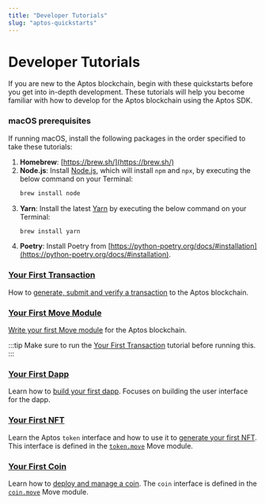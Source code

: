```yaml
---
title: "Developer Tutorials"
slug: "aptos-quickstarts"
---
```


# Developer Tutorials

If you are new to the Aptos blockchain, begin with these quickstarts before you get into in-depth development. These tutorials will help you become familiar with how to develop for the Aptos blockchain using the Aptos SDK.

### macOS prerequisites

If running macOS, install the following packages in the order specified to take these tutorials:

1. **Homebrew**: [https://brew.sh/](https://brew.sh/)
1. **Node.js**: Install [Node.js](https://nodejs.org/en/download/), which will install `npm` and `npx`, by executing the below command on your Terminal:
    ```bash
    brew install node
    ```
1. **Yarn**: Install the latest [Yarn](https://classic.yarnpkg.com/lang/en/docs/install/#mac-stable) by executing the below command on your Terminal:
    ```bash
    brew install yarn
    ```
1. **Poetry**: Install Poetry from [https://python-poetry.org/docs/#installation](https://python-poetry.org/docs/#installation).

### [Your First Transaction](first-transaction.md)

How to [generate, submit and verify a transaction](first-transaction.md) to the Aptos blockchain. 

### [Your First Move Module](first-move-module.md)

[Write your first Move module](first-move-module.md) for the Aptos blockchain. 

:::tip
Make sure to run the [Your First Transaction](first-transaction.md) tutorial before running this.
:::

### [Your First Dapp](first-dapp.md)

Learn how to [build your first dapp](first-dapp.md). Focuses on building the user interface for the dapp.

### [Your First NFT](your-first-nft.md)

Learn the Aptos `token` interface and how to use it to [generate your first NFT](your-first-nft.md). This interface is defined in the [`token.move`](https://github.com/aptos-labs/aptos-core/blob/main/aptos-move/framework/aptos-token/sources/token.move) Move module.

### [Your First Coin](first-coin.md)

Learn how to [deploy and manage a coin](first-coin.md). The `coin` interface is defined in the [`coin.move`](https://github.com/aptos-labs/aptos-core/blob/main/aptos-move/framework/aptos-framework/sources/coin.move) Move module.
